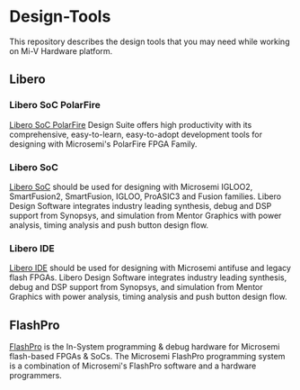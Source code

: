 # Design-Tools
This repository describes the design tools that you may need while working on Mi-V Hardware platform.

## Libero


### Libero SoC PolarFire
[Libero SoC PolarFire](https://www.microsemi.com/product-directory/design-resources/3863-libero-soc-polarfire) Design Suite offers high productivity with its comprehensive, easy-to-learn, easy-to-adopt development tools for designing with Microsemi's PolarFire FPGA Family.

### Libero SoC
[Libero SoC](https://www.microsemi.com/product-directory/design-resources/1750-libero-soc) should be used for designing with Microsemi IGLOO2, SmartFusion2, SmartFusion, IGLOO, ProASIC3 and Fusion families. Libero Design Software integrates industry leading synthesis, debug and DSP support from Synopsys, and simulation from Mentor Graphics with power analysis, timing analysis and push button design flow.

### Libero IDE
[Libero IDE](https://www.microsemi.com/product-directory/design-resources/1751-libero-ide) should be used for designing with Microsemi antifuse and legacy flash FPGAs. Libero Design Software integrates industry leading synthesis, debug and DSP support from Synopsys, and simulation from Mentor Graphics with power analysis, timing analysis and push button design flow.


## FlashPro
[FlashPro](https://www.microsemi.com/product-directory/programming/4977-flashpro) is the In-System programming & debug hardware for Microsemi flash-based FPGAs & SoCs. The Microsemi FlashPro programming system is a combination of Microsemi's FlashPro software and a hardware programmers.
